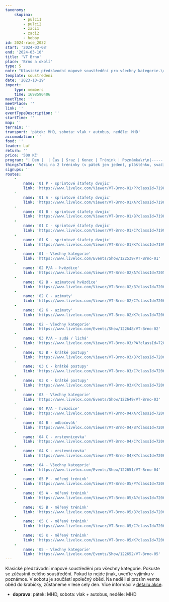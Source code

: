 ```yaml
---
taxonomy:
    skupina:
        - pulci1
        - pulci2
        - zaci1
        - zaci2
        - hobby
id: 2024-race_2032
start: '2024-03-08'
end: '2024-03-10'
title: 'VT Brno'
place: 'Brno a okolí'
type: S
note: "Klasické předzávodní mapové soustředění pro všechny kategorie.\r\nPokuste se zúčastnit celého soustředění. Pokud to nejde jinak, uveďte vyjímku v poznámce.\r\nV sobotu je součástí společný oběd. Na neděli si prosím vemte oběd do krabičky, zůstaneme v lese celý den.\r\nVíce informací v [detailu akce](https://zabiny.club/data/events/2024/2024-race_2032)."
template: soustredeni
date: '2023-10-29'
import:
    type: members
    time: 1698590406
meetTime: ''
meetPlace: ''
link: ''
eventTypeDescription: ''
startTime: ''
map: ''
terrain: ''
transport: 'pátek: MHD, sobota: vlak + autobus, neděle: MHD'
accomodation: ''
food: ''
leader: Luf
return: ''
price: '500 Kč'
program: "| Den |  | Čas | Sraz | Konec | Trénink | Poznámka\r\n|-----|------|-----|-----|-----|-----|\r\n| pátek | odpoledne | 16:00 | [Lužánky](https://mapy.cz/s/cegehutone) | 17:30 | sprintové štafety | |\r\n| sobota | dopoledne | 7:20 | [Brno, vestibul hlávního nádraží](https://mapy.cz/s/posunofube) | | hvězdice a azimuty | |\r\n| | odpoledne | 18:10 | | [Brno, hlavní nádraží (vlak z Tetčic)](https://mapy.cz/s/posunofube) | sudá lichá a krátké postupy | |\r\n| neděle | dopoledne | 8:30 | [Brno, Bystrc - MHD Ruda](https://en.mapy.cz/s/jomulocelo) |  | hvězdice, odbočovák a vrstevnice | oběd a SI čip s sebou |\r\n| | odpoledne | 16:30 | | [Brno, Bystrc - MHD Ruda](https://en.mapy.cz/s/jomulocelo) | COB na SI čipy | |"
thingsToTake: 'Věci na 2 tréninky (v pátek jen jeden), pláštěnku, svačinu, pití, buzolu, mapník a dobrou náladu.'
signups: ''
routes:
    -
        name: '01 P - sprintové štafety dvojic'
        link: 'https://www.livelox.com/Viewer/VT-Brno-01/P?classId=719895'
    -
        name: '01 A - sprintové štafety dvojic'
        link: 'https://www.livelox.com/Viewer/VT-Brno-01/A?classId=719897'
    -
        name: '01 B - sprintové štafety dvojic'
        link: 'https://www.livelox.com/Viewer/VT-Brno-01/B?classId=719899'
    -
        name: '01 C - sprintové štafety dvojic'
        link: 'https://www.livelox.com/Viewer/VT-Brno-01/C?classId=719901'
    -
        name: '01 K - sprintové štafety dvojic'
        link: 'https://www.livelox.com/Viewer/VT-Brno-01/K?classId=719903'
    -
        name: '01 - Všechny kategorie'
        link: 'https://www.livelox.com/Events/Show/122539/VT-Brno-01'
    -
        name: '02 P/A - hvězdice'
        link: 'https://www.livelox.com/Viewer/VT-Brno-02/A?classId=720599'
    -
        name: '02 B - azimutové hvězdice'
        link: 'https://www.livelox.com/Viewer/VT-Brno-02/B?classId=720601'
    -
        name: '02 C - azimuty'
        link: 'https://www.livelox.com/Viewer/VT-Brno-02/C?classId=720623'
    -
        name: '02 K - azimuty'
        link: 'https://www.livelox.com/Viewer/VT-Brno-02/K?classId=720624'
    -
        name: '02 - Všechny kategorie'
        link: 'https://www.livelox.com/Events/Show/122648/VT-Brno-02'
    -
        name: '03 P/A - sudá / lichá'
        link: 'https://www.livelox.com/Viewer/VT-Brno-03/PA?classId=720625'
    -
        name: '03 B - krátké postupy'
        link: 'https://www.livelox.com/Viewer/VT-Brno-03/B?classId=720626'
    -
        name: '03 C - krátké postupy'
        link: 'https://www.livelox.com/Viewer/VT-Brno-03/C?classId=720627'
    -
        name: '03 K - krátké postupy'
        link: 'https://www.livelox.com/Viewer/VT-Brno-03/K?classId=720628'
    -
        name: '03 - Všechny kategorie'
        link: 'https://www.livelox.com/Events/Show/122649/VT-Brno-03'
    -
        name: '04 P/A - hvězdice'
        link: 'https://www.livelox.com/Viewer/VT-Brno-04/A?classId=720629'
    -
        name: '04 B - odbočovák'
        link: 'https://www.livelox.com/Viewer/VT-Brno-04/B?classId=720641'
    -
        name: '04 C - vrstevnicovka'
        link: 'https://www.livelox.com/Viewer/VT-Brno-04/C?classId=720642'
    -
        name: '04 K - vrstevnicovka'
        link: 'https://www.livelox.com/Viewer/VT-Brno-04/K?classId=720643'
    -
        name: '04 - Všechny kategorie'
        link: 'https://www.livelox.com/Events/Show/122651/VT-Brno-04'
    -
        name: '05 P - měřený trénink'
        link: 'https://www.livelox.com/Viewer/VT-Brno-05/P?classId=720644'
    -
        name: '05 A - měřený trénink'
        link: 'https://www.livelox.com/Viewer/VT-Brno-05/A?classId=720645'
    -
        name: '05 B - měřený trénink'
        link: 'https://www.livelox.com/Viewer/VT-Brno-05/B?classId=720646'
    -
        name: '05 C - měřený trénink'
        link: 'https://www.livelox.com/Viewer/VT-Brno-05/C?classId=720647'
    -
        name: '05 K - měřený trénink'
        link: 'https://www.livelox.com/Viewer/VT-Brno-05/K?classId=720648'
    -
        name: '05 - Všechny kategorie'
        link: 'https://www.livelox.com/Events/Show/122652/VT-Brno-05'
---
```


Klasické předzávodní mapové soustředění pro všechny kategorie.
Pokuste se zúčastnit celého soustředění. Pokud to nejde jinak, uveďte vyjímku v poznámce.
V sobotu je součástí společný oběd. Na neděli si prosím vemte oběd do krabičky, zůstaneme v lese celý den.
Více informací v [detailu akce](https://zabiny.club/data/events/2024/2024-race_2032).
* **doprava**: pátek: MHD, sobota: vlak + autobus, neděle: MHD
